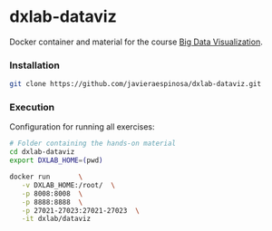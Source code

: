 
# dxlab-dataviz

Docker container and material for the course [Big Data Visualization](http://espinosa-oviedo.com/big-data-visualization). 


### Installation

```sh
git clone https://github.com/javieraespinosa/dxlab-dataviz.git

```

### Execution

Configuration for running all exercises: 

```sh
# Folder containing the hands-on material
cd dxlab-dataviz
export DXLAB_HOME=(pwd)  

docker run       \
   -v DXLAB_HOME:/root/  \
   -p 8008:8008  \
   -p 8888:8888  \
   -p 27021-27023:27021-27023  \
   -it dxlab/dataviz
```
